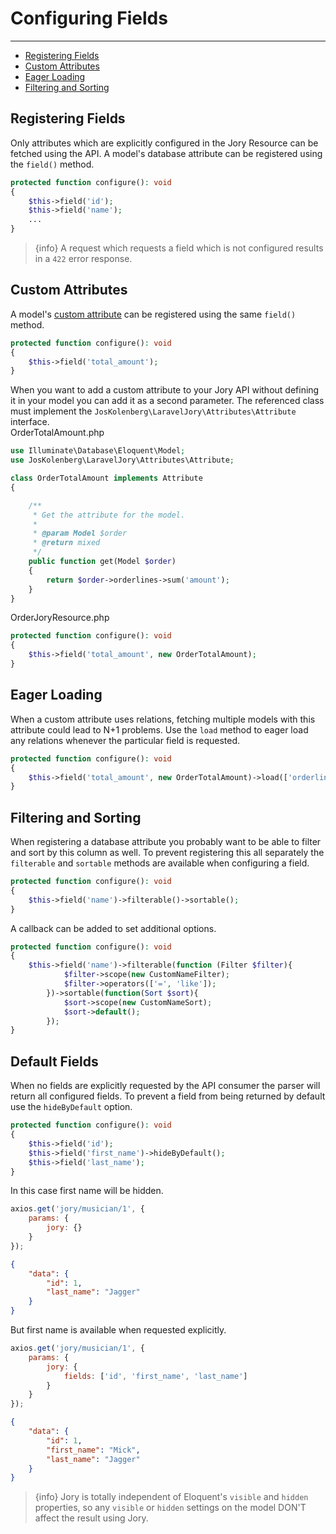 # Configuring Fields

---

- [Registering Fields](#registering)
- [Custom Attributes](#custom-attributes)
- [Eager Loading](#eager)
- [Filtering and Sorting](#filtering-sorting)

<a name="registering"></a>
## Registering Fields
Only attributes which are explicitly configured in the Jory Resource can be fetched using the API. A model's database attribute can be registered using the ```field()``` method.

```php
protected function configure(): void
{
    $this->field('id');
    $this->field('name');
    ...
}
```
> {info} A request which requests a field which is not configured results in a ```422``` error response.

<a name="custom-attributes"></a>
## Custom Attributes
A model's [custom attribute](https://laravel.com/docs/6.x/eloquent-mutators#accessors-and-mutators) can be registered using the same ```field()``` method.

```php
protected function configure(): void
{
    $this->field('total_amount');
}
```

When you want to add a custom attribute to your Jory API without defining it in your model you can add it as a second parameter. The referenced class must implement the ```JosKolenberg\LaravelJory\Attributes\Attribute``` interface.  
OrderTotalAmount.php
```php
use Illuminate\Database\Eloquent\Model;
use JosKolenberg\LaravelJory\Attributes\Attribute;

class OrderTotalAmount implements Attribute
{

    /**
     * Get the attribute for the model.
     *
     * @param Model $order
     * @return mixed
     */
    public function get(Model $order)
    {
        return $order->orderlines->sum('amount');
    }
}
```
OrderJoryResource.php
```php
protected function configure(): void
{
    $this->field('total_amount', new OrderTotalAmount);
}
```

<a name="eager"></a>
## Eager Loading
When a custom attribute uses relations, fetching multiple models with this attribute could lead to N+1 problems. Use the ```load``` method to eager load any relations whenever the particular field is requested.

```php
protected function configure(): void
{
    $this->field('total_amount', new OrderTotalAmount)->load(['orderlines']);
}
```

<a name="filtering-sorting"></a>
## Filtering and Sorting
When registering a database attribute you probably want to be able to filter and sort by this column as well. To prevent registering this all separately the ```filterable``` and ```sortable``` methods are available when configuring a field. 
```php
protected function configure(): void
{
    $this->field('name')->filterable()->sortable();
}
```
A callback can be added to set additional options.
```php
protected function configure(): void
{
    $this->field('name')->filterable(function (Filter $filter){
            $filter->scope(new CustomNameFilter);
            $filter->operators(['=', 'like']);
        })->sortable(function(Sort $sort){
            $sort->scope(new CustomNameSort);
            $sort->default();
        });
}
```

<a name="hiding"></a>
## Default Fields
When no fields are explicitly requested by the API consumer the parser will return all configured fields. To prevent a field from being returned by default use the ```hideByDefault``` option. 
```php
protected function configure(): void
{
    $this->field('id');
    $this->field('first_name')->hideByDefault();
    $this->field('last_name');
}
```
In this case first name will be hidden.
```javascript
axios.get('jory/musician/1', {
    params: {
        jory: {}
    }
});
```
```json
{
    "data": {
        "id": 1,
        "last_name": "Jagger"
    }
}
```

But first name is available when requested explicitly.
```javascript
axios.get('jory/musician/1', {
    params: {
        jory: {
            fields: ['id', 'first_name', 'last_name']
        }
    }
});
```
```json
{
    "data": {
        "id": 1,
        "first_name": "Mick",
        "last_name": "Jagger"
    }
}
```

> {info} Jory is totally independent of Eloquent's ```visible``` and ```hidden``` properties, so any ```visible``` or ```hidden``` settings on the model DON'T affect the result using Jory.

